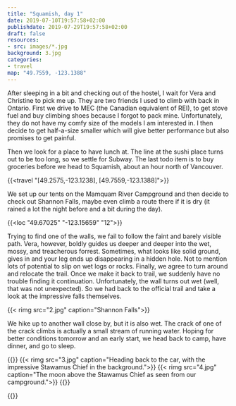 ```yaml
---
title: "Squamish, day 1"
date: 2019-07-10T19:57:58+02:00
publishdate: 2019-07-29T19:57:58+02:00
draft: false
resources:
- src: images/*.jpg
background: 3.jpg
categories:
- travel
map: "49.7559, -123.1388"
---
```


After sleeping in a bit and checking out of the hostel, I wait for Vera and
Christine to pick me up. They are two friends I used to climb with back in
Ontario. First we drive to MEC (the Canadian equivalent of REI), to get stove
fuel and buy climbing shoes because I forgot to pack mine. Unfortunately, they
do not have my comfy size of the models I am interested in. I then decide to get
half-a-size smaller which will give better performance but also promises to get
painful.

Then we look for a place to have lunch at. The line at the sushi place turns out
to be too long, so we settle for Subway. The last todo item is to buy groceries
before we head to Squamish, about an hour north of Vancouver.

{{<travel "[49.2575,-123.1238], [49.7559,-123.1388]">}}

We set up our tents on the Mamquam River Campground and then decide to check out
Shannon Falls, maybe even climb a route there if it is dry (it rained a lot the
night before and a bit during the day).

{{<loc "49.67025" "-123.15659" "12">}}

Trying to find one of the walls, we fail to follow the faint and barely visible
path. Vera, however, boldly guides us deeper and deeper into the wet, mossy, and
treacherous forrest. Sometimes, what looks like solid ground, gives in and your
leg ends up disappearing in a hidden hole. Not to mention lots of potential to
slip on wet logs or rocks. Finally, we agree to turn around and relocate the
trail. Once we make it back to trail, we suddenly have no trouble finding it
continuation.  Unfortunately, the wall turns out wet (well, that was not
unexpected). So we had back to the official trail and take a look at the
impressive falls themselves.

{{< rimg src="2.jpg" caption="Shannon Falls">}}

We hike up to another wall close by, but it is also wet. The crack of one of the
crack climbs is actually a small stream of running water. Hoping for better
conditions tomorrow and an early start, we head back to camp, have dinner, and
go to sleep.

{{<gallery>}}
{{< rimg src="3.jpg" caption="Heading back to the car, with the impressive Stawamus Chief in the background.">}}
{{< rimg src="4.jpg" caption="The moon above the Stawamus Chief as seen from our campground.">}}
{{</gallery>}}

{{<nextday>}}
